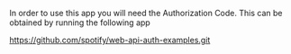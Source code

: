 In order to use this app you will need the Authorization Code.
This can be obtained by running the following app

https://github.com/spotify/web-api-auth-examples.git

